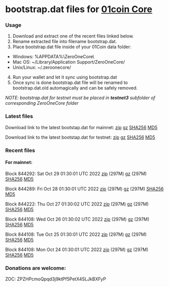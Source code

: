 # bootstrap.dat files for [01coin Core](https://01coin.io)

### Usage

1. Download and extract one of the recent files linked below.
2. Rename extracted file into filename bootstrap.dat.
3. Place bootstrap.dat file inside of your 01Coin data folder:
 - Windows: %APPDATA%\ZeroOneCore\
 - Mac OS: ~/Library/Application Support/ZeroOneCore/
 - Unix/Linux: ~/.zeroonecore/
4. Run your wallet and let it sync using bootstrap.dat
5. Once sync is done bootstrap.dat file will be renamed to bootstrap.dat.old automagically and can be safely removed.

_NOTE: bootstrap.dat for testnet must be placed in **testnet3** subfolder of corresponding ZeroOneCore folder_

### Latest files
Download link to the latest bootstap.dat for mainnet: [zip](https://files.01coin.io/mainnet/bootstrap.dat.zip) [gz](https://files.01coin.io/mainnet/bootstrap.dat.tar.gz) [SHA256](https://files.01coin.io/mainnet/sha256.txt) [MD5](https://files.01coin.io/mainnet/md5.txt)

Download link to the latest bootstap.dat for testnet: [zip](https://files.01coin.io/testnet/bootstrap.dat.zip) [gz](https://files.01coin.io/testnet/bootstrap.dat.tar.gz) [SHA256](https://files.01coin.io/testnet/sha256.txt) [MD5](https://files.01coin.io/testnet/md5.txt)

### Recent files

#### For mainnet:

Block 844292: Sat Oct 29 01:30:01 UTC 2022 [zip](https://files.01coin.io/mainnet/2022-10-29/bootstrap.dat.zip) (297M) [gz](https://files.01coin.io/mainnet/2022-10-29/bootstrap.dat.tar.gz) (297M) [SHA256](https://files.01coin.io/mainnet/2022-10-29/sha256.txt) [MD5](https://files.01coin.io/mainnet/2022-10-29/md5.txt)

Block 844289: Fri Oct 28 01:30:01 UTC 2022 [zip](https://files.01coin.io/mainnet/2022-10-28/bootstrap.dat.zip) (297M) [gz](https://files.01coin.io/mainnet/2022-10-28/bootstrap.dat.tar.gz) (297M) [SHA256](https://files.01coin.io/mainnet/2022-10-28/sha256.txt) [MD5](https://files.01coin.io/mainnet/2022-10-28/md5.txt)

Block 844222: Thu Oct 27 01:30:02 UTC 2022 [zip](https://files.01coin.io/mainnet/2022-10-27/bootstrap.dat.zip) (297M) [gz](https://files.01coin.io/mainnet/2022-10-27/bootstrap.dat.tar.gz) (297M) [SHA256](https://files.01coin.io/mainnet/2022-10-27/sha256.txt) [MD5](https://files.01coin.io/mainnet/2022-10-27/md5.txt)

Block 844108: Wed Oct 26 01:30:02 UTC 2022 [zip](https://files.01coin.io/mainnet/2022-10-26/bootstrap.dat.zip) (297M) [gz](https://files.01coin.io/mainnet/2022-10-26/bootstrap.dat.tar.gz) (297M) [SHA256](https://files.01coin.io/mainnet/2022-10-26/sha256.txt) [MD5](https://files.01coin.io/mainnet/2022-10-26/md5.txt)

Block 844108: Tue Oct 25 01:30:01 UTC 2022 [zip](https://files.01coin.io/mainnet/2022-10-25/bootstrap.dat.zip) (297M) [gz](https://files.01coin.io/mainnet/2022-10-25/bootstrap.dat.tar.gz) (297M) [SHA256](https://files.01coin.io/mainnet/2022-10-25/sha256.txt) [MD5](https://files.01coin.io/mainnet/2022-10-25/md5.txt)

Block 844108: Mon Oct 24 01:30:01 UTC 2022 [zip](https://files.01coin.io/mainnet/2022-10-24/bootstrap.dat.zip) (297M) [gz](https://files.01coin.io/mainnet/2022-10-24/bootstrap.dat.tar.gz) (297M) [SHA256](https://files.01coin.io/mainnet/2022-10-24/sha256.txt) [MD5](https://files.01coin.io/mainnet/2022-10-24/md5.txt)


### Donations are welcome:

ZOC: ZPZHPcmoQpqd3j9ktPf5PetX4SLJkBXFyP
